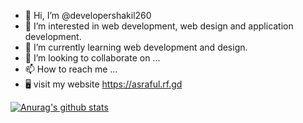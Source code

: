 - 👋 Hi, I’m @developershakil260
- 👀 I’m interested in web development, web design and application development.
- 🌱 I’m currently learning web development and design.
- 💞️ I’m looking to collaborate on ...
- 📫 How to reach me ...
- 🖥️ visit my website https://asraful.rf.gd

[![Anurag's github stats](https://github-readme-stats.vercel.app/api?username=developershakil260&show_icons=true&theme=dark)](https://github.com/developershakil260/github-readme-stats)
<!---
developershakil260/developershakil260 is a ✨ special ✨ repository because its `README.md` (this file) appears on your GitHub profile.
You can click the Preview link to take a look at your changes.
--->
